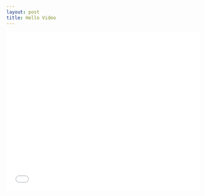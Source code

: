 ```yaml
---
layout: post
title: Hello Video
---
```


<iframe width="100%" height="415" src="//www.youtube.com/embed/17-oVrGoFtM" frameborder="0" allowfullscreen></iframe>